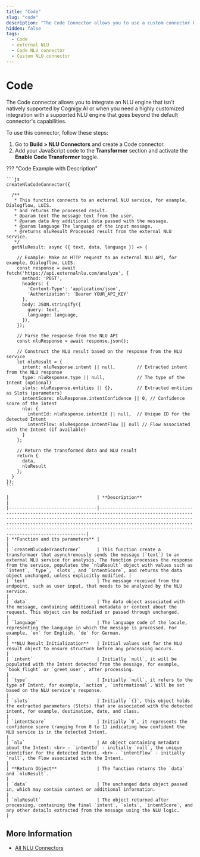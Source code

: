 ```yaml
---
title: "Code"
slug: "code"
description: "The Code Connector allows you to use a custom connector by adding your JavaScript code to the Transformer section."
hidden: false
tags:
  - Code
  - external NLU
  - Code NLU connector
  - Custom NLU connector
---
```


# Code

The Code connector allows
you to integrate an NLU engine that isn't natively supported by Cognigy.AI
or when you need a highly customized integration with a supported NLU engine
that goes beyond the default connector's capabilities.

To use this connector, follow these steps:

1. Go to **Build > NLU Connectors** and create a Code connector.
2. Add your JavaScript code to the **Transformer** section and activate the **Enable Code Transformer** toggle.

??? "Code Example with Description"

    ```js
    createNluCodeConnector({
    
      /**
       * This function connects to an external NLU service, for example, Dialogflow, LUIS.
       * and returns the processed result.
       * @param text The message text from the user.
       * @param data Any additional data passed with the message.
       * @param language The language of the input message.
       * @returns nluResult Processed result from the external NLU service.
       */
      getNluResult: async ({ text, data, language }) => {
        
        // Example: Make an HTTP request to an external NLU API, for example, Dialogflow, LUIS.
        const response = await fetch('https://api.externalnlu.com/analyze', {
          method: 'POST',
          headers: {
            'Content-Type': 'application/json',
            'Authorization': 'Bearer YOUR_API_KEY'
          },
          body: JSON.stringify({
            query: text,
            language: language,
          }),
        });
    
        // Parse the response from the NLU API
        const nluResponse = await response.json();
    
        // Construct the NLU result based on the response from the NLU service
        let nluResult = {
          intent: nluResponse.intent || null,        // Extracted intent from the NLU response
          type: nluResponse.type || null,            // The type of the Intent (optional)
          slots: nluResponse.entities || {},         // Extracted entities as Slots (parameters)
          intentScore: nluResponse.intentConfidence || 0, // Confidence score of the Intent
          nlu: {
            intentId: nluResponse.intentId || null,  // Unique ID for the detected Intent
            intentFlow: nluResponse.intentFlow || null // Flow associated with the Intent (if available)
          }
        };
    
        // Return the transformed data and NLU result
        return {
          data,
          nluResult
        };
      }
    });
    ```

    |                                 | **Description**                                                                                                                                                                                                                                                                                                                                         |
    |---------------------------------|---------------------------------------------------------------------------------------------------------------------------------------------------------------------------------------------------------------------------------------------------------------------------------------------------------------------------------------------------------|
    | **Function and its parameters** |                                                                                                                                                                                                                                                                                                                                                         |
    | `createNluCodeTransformer`      | This function create a transformaer that asynchronously sends the message (`text`) to an external NLU service for analysis. The function processes the response from the service, populates the `nluResult` object with values such as `intent`, `type`, `slots`, and `intentScore`, and returns the data object unchanged, unless explicitly modified. |
    | `text`                          | The message received from the endpoint, such as user input, that needs to be analyzed by the NLU service.                                                                                                                                                                                                                                               |
    | `data`                          | The data object associated with the message, containing additional metadata or context about the request. This object can be modified or passed through unchanged.                                                                                                                                                                                      |
    | `language`                      | The language code of the locale, representing the language in which the message is processed. For example, `en` for English, `de` for German.                                                                                                                                                                                                           |
    | **NLU Result Initialization**   | Initial values set for the NLU result object to ensure structure before any processing occurs.                                                                                                                                                                                                                                                          |
    | `intent`                        | Initially `null`, it will be populated with the Intent detected from the message, for example, `book_flight` or `greet_user`, after processing.                                                                                                                                                                                                         |
    | `type`                          | Initially `null`, it refers to the type of Intent, for example, `action`, `informational`. Will be set based on the NLU service's response.                                                                                                                                                                                                             |
    | `slots`                         | Initially `{}`, this object holds the extracted parameters (Slots) that are associated with the detected intent, for example, destination, date, and class.                                                                                                                                                                                             |
    | `intentScore`                   | Initially `0`, it represents the confidence score (ranging from 0 to 1) indicating how confident the NLU service is in the detected Intent.                                                                                                                                                                                                             |
    | `nlu`                           | An object containing metadata about the Intent: <br> - `intentId` - initially `null`, the unique identifier for the detected Intent. <br> - `intentFlow` - initially `null`, the Flow associated with the Intent.                                                                                                                                       |
    | **Return Object**               | The function returns the `data` and `nluResult`.                                                                                                                                                                                                                                                                                                        |
    | `data`                          | The unchanged data object passed in, which may contain context or additional information.                                                                                                                                                                                                                                                               |
    | `nluResult`                     | The object returned after processing, containing the final `intent`, `slots`, `intentScore`, and any other details extracted from the message using the NLU logic.                                                                                                                                                                                      |

## More Information

- [All NLU Connectors](all-nlu-connectors.md)